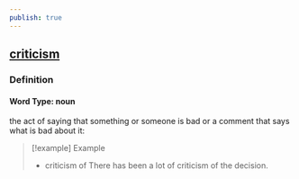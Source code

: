 ```yaml
---
publish: true
---
```


## [criticism](https://dictionary.cambridge.org/dictionary/english/criticism)

### Definition
#### Word Type: noun
the act of saying that something or someone is bad or a comment that says what is bad about it:

>[!example] Example
> - criticism of There has been a lot of criticism of the decision.
